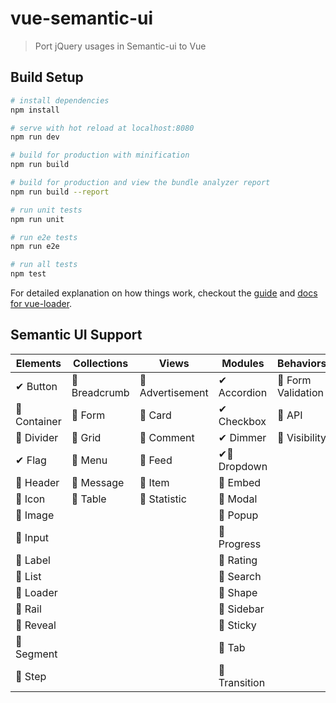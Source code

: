 # vue-semantic-ui

> Port jQuery usages in Semantic-ui to Vue

## Build Setup

``` bash
# install dependencies
npm install

# serve with hot reload at localhost:8080
npm run dev

# build for production with minification
npm run build

# build for production and view the bundle analyzer report
npm run build --report

# run unit tests
npm run unit

# run e2e tests
npm run e2e

# run all tests
npm test
```

For detailed explanation on how things work, checkout the [guide](http://vuejs-templates.github.io/webpack/) and [docs for vue-loader](http://vuejs.github.io/vue-loader).

## Semantic UI Support

|    Elements     |   Collections   |      Views      |     Modules     |     Behaviors      |
|-----------------|-----------------|-----------------|-----------------|--------------------|
| ✔ Button        | 🚧 Breadcrumb    | 🚧 Advertisement | ✔ Accordion     | 🚧 Form Validation  |
| 🚧 Container     | 🚧 Form          | 🚧 Card          | ✔ Checkbox      | 🤞 API              |
| 🚧 Divider       | 🚧 Grid          | 🚧 Comment       | ✔ Dimmer        | 🚧 Visibility       |
| ✔ Flag          | 🚧 Menu          | 🚧 Feed          | ✔🚧 Dropdown      |                    |
| 🚧 Header        | 🚧 Message       | 🚧 Item          | 🚧 Embed         |                    |
| 🚧 Icon          | 🚧 Table         | 🚧 Statistic     | 🚧 Modal         |                    |
| 🚧 Image         |                 |                 | 🚧 Popup         |                    |
| 🚧 Input         |                 |                 | 🚧 Progress      |                    |
| 🚧 Label         |                 |                 | 🚧 Rating        |                    |
| 🚧 List          |                 |                 | 🚧 Search        |                    |
| 🚧 Loader        |                 |                 | 🚧 Shape         |                    |
| 🚧 Rail          |                 |                 | 🚧 Sidebar       |                    |
| 🚧 Reveal        |                 |                 | 🚧 Sticky        |                    |
| 🚧 Segment       |                 |                 | 🚧 Tab           |                    |
| 🚧 Step          |                 |                 | 🚧 Transition    |                    |
